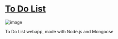 <div>

<h1><a href="https://to-do-list-nsdh.onrender.com/">To Do List</a></h1>

![image](https://user-images.githubusercontent.com/93904438/212157590-38742fd8-d980-456a-aa2b-42b41581fd6e.png)

<p>To Do List webapp, made with Node.js and Mongoose</p>

</div>

